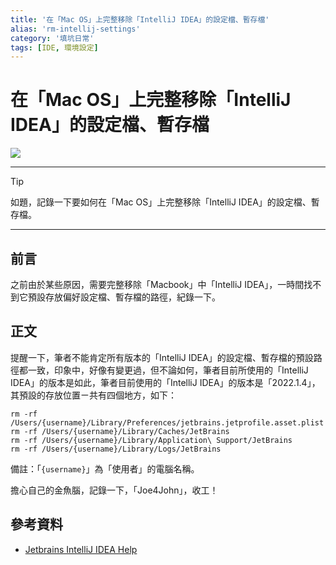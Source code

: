 ```yaml
---
title: '在「Mac OS」上完整移除「IntelliJ IDEA」的設定檔、暫存檔'
alias: 'rm-intellij-settings'
category: '填坑日常'
tags: [IDE, 環境設定]
---
```


# 在「Mac OS」上完整移除「IntelliJ IDEA」的設定檔、暫存檔

![](https://images.unsplash.com/photo-1515879218367-8466d910aaa4?ixlib=rb-4.0.3&q=85&fm=jpg&crop=entropy&cs=srgb)

---

> [!Tip]
> 如題，記錄一下要如何在「Mac OS」上完整移除「IntelliJ IDEA」的設定檔、暫存檔。

---

## 前言

之前由於某些原因，需要完整移除「Macbook」中「IntelliJ IDEA」，一時間找不到它預設存放偏好設定檔、暫存檔的路徑，紀錄一下。

## 正文

提醒一下，筆者不能肯定所有版本的「IntelliJ IDEA」的設定檔、暫存檔的預設路徑都一致，印象中，好像有變更過，但不論如何，筆者目前所使用的「IntelliJ IDEA」的版本是如此，筆者目前使用的「IntelliJ IDEA」的版本是「2022.1.4」，其預設的存放位置ㄧ共有四個地方，如下：

```shell
rm -rf /Users/{username}/Library/Preferences/jetbrains.jetprofile.asset.plist
rm -rf /Users/{username}/Library/Caches/JetBrains
rm -rf /Users/{username}/Library/Application\ Support/JetBrains
rm -rf /Users/{username}/Library/Logs/JetBrains
```

備註：「`{username}`」為「使用者」的電腦名稱。

擔心自己的金魚腦，記錄一下，「Joe4John」，收工！

## 參考資料

- [Jetbrains IntelliJ IDEA Help](https://www.jetbrains.com/help/idea/configuring-project-and-ide-settings.html)
